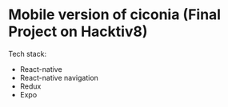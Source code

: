 # Mobile version of ciconia (Final Project on Hacktiv8)
Tech stack:
- React-native
- React-native navigation
- Redux
- Expo
